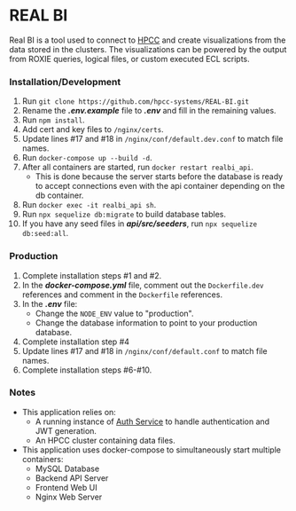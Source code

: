 # REAL BI

Real BI is a tool used to connect to [HPCC](https://hpccsystems.com/) and create visualizations from the data stored in the clusters. The visualizations can be powered by the output from ROXIE queries, logical files, or custom executed ECL scripts.

### Installation/Development

1. Run `git clone https://github.com/hpcc-systems/REAL-BI.git`
2. Rename the **_.env.example_** file to **_.env_** and fill in the remaining values.
3. Run `npm install`.
4. Add cert and key files to `/nginx/certs`.
5. Update lines #17 and #18 in `/nginx/conf/default.dev.conf` to match file names.
6. Run `docker-compose up --build -d`.
7. After all containers are started, run `docker restart realbi_api`.
   - This is done because the server starts before the database is ready to accept connections even with the api container depending on the db container.
8. Run `docker exec -it realbi_api sh`.
9. Run `npx sequelize db:migrate` to build database tables.
10. If you have any seed files in **_api/src/seeders_**, run `npx sequelize db:seed:all`.

### Production

1. Complete installation steps #1 and #2.
2. In the **_docker-compose.yml_** file, comment out the `Dockerfile.dev` references and comment in the `Dockerfile` references.
3. In the **_.env_** file:
   - Change the `NODE_ENV` value to "production".
   - Change the database information to point to your production database.
4. Complete installation step #4
5. Update lines #17 and #18 in `/nginx/conf/default.conf` to match file names.
6. Complete installation steps #6-#10.

### Notes

- This application relies on:
  - A running instance of [Auth Service](https://github.com/hpcc-systems/Auth-Service) to handle authentication and JWT generation.
  - An HPCC cluster containing data files.
- This application uses docker-compose to simultaneously start multiple containers:
  - MySQL Database
  - Backend API Server
  - Frontend Web UI
  - Nginx Web Server
